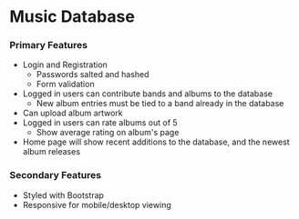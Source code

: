# Music Database

### Primary Features
* Login and Registration
    * Passwords salted and hashed
    * Form validation
* Logged in users can contribute bands and albums to the database
    * New album entries must be tied to a band already in the database
* Can upload album artwork
* Logged in users can rate albums out of 5
    * Show average rating on album's page
* Home page will show recent additions to the database, and the newest album releases

### Secondary Features
* Styled with Bootstrap
* Responsive for mobile/desktop viewing
